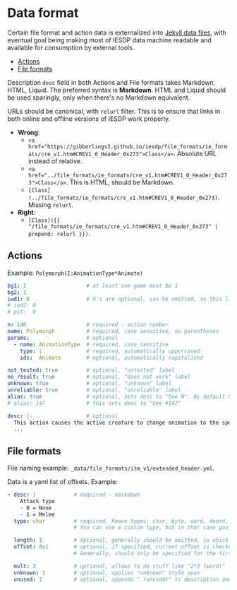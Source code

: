 # Data format

Certain file format and action data is externalized into [Jekyll data files](https://jekyllrb.com/docs/datafiles/), with eventual goal being making most of IESDP data machine readable and available for consumption by external tools.

- [Actions](#actions)
- [File formats](#file-formats)

Description `desc` field in both Actions and File formats takes Markdown, HTML, Liquid. The preferred syntax is **Markdown**. HTML and Liquid should be used sparingly, only when there's no Markdown equivalent.

URLs should be canonical, with `relurl` filter. This is to ensure that links in both online and offline versions of IESDP work properly.

- **Wrong**:
  - `<a href="https://gibberlings3.github.io/iesdp/file_formats/ie_formats/cre_v1.htm#CREV1_0_Header_0x273">Class</a>`. Absolute URL instead of relative.
  - `<a href="../file_formats/ie_formats/cre_v1.htm#CREV1_0_Header_0x273">Class</a>`. This is HTML, should be Markdown.
  - `[Class](../file_formats/ie_formats/cre_v1.htm#CREV1_0_Header_0x273)`. Missing `relurl`.
- **Right**:
  - `[Class]({{ "/file_formats/ie_formats/cre_v1.htm#CREV1_0_Header_0x273" | prepend: relurl }})`.


## Actions

Example: `Polymorph(I:AnimationType*Animate)`

```yaml
bg1: 1                   # at least one game must be 1
bg2: 1
iwd1: 0                  # 0's are optional, can be omitted, so this line and next 2 are not necessary
# iwd2: 0
# pst:  0

n: 146                   # required - action number
name: Polymorph          # required, case sensitive, no parentheses
params:                  # optional
  - name: AnimationType  # required, case sensitive
    type: i              # required, automatically uppercased
    ids:  Animate        # optional, automatically capitalized

not_tested: true         # optional, "untested" label
no_result: true          # optional, "does not work" label
unknown: true            # optional, "unknown" label
unreliable: true         # optional, "unreliable" label
alias: true              # optional, sets desc to "See N". By default N=n, but they aren't equal, alias can take a numerical value instead:
# alias: 147             # this sets desc to "See #147"

desc: |-                 # optional
  This action causes the active creature to change animation to the specified animation (values from [animate.ids](/files/ids/bg2/animate.htm))
  ...
```

## File formats

File naming example: `_data/file_formats/itm_v1/extended_header.yml`.

Data is a yaml list of offsets. Example:
```yaml
- desc: |            # required - markdown
    Attack type
    - 0 = None
    - 1 = Melee
  type: char         # required. Known types: char, byte, word, dword, resref, strref.
                     # You can use a custom type, but in that case you must specify the following "length" field.

  length: 1          # optional, generally should be omitted, in which case, size inferred from type.
  offset: 0x1        # optional, if specified, current offset is checked against this value, if not equal, an error is raised
                     # Generally, should only be specified for the first and last items in the list

  mult: 3            # optional, allows to do stuff like "2*3 (word)"
  unknown: 1         # optional, applies "unknown" style span
  unused: 1          # optional, appends " (unused)" to description and applies "unknown" style span
```
